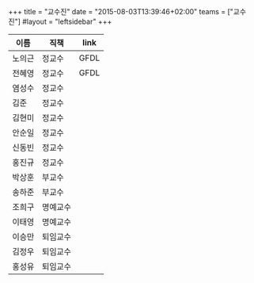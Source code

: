 +++
title = "교수진"
date = "2015-08-03T13:39:46+02:00"
teams = ["교수진"]
#layout = "leftsidebar"
+++


|       이름    |      직책            |     link   |
|---------------|---------------------|---------------|
|  노의근        |     정교수           | GFDL          |
|  전혜영        |     정교수           | GFDL          |
|  염성수        |     정교수           |                |
|  김준         |      정교수           |                |
|  김현미       |      정교수           |                 |
|  안순일       |      정교수           |                 |
|  신동빈        |     정교수           |                 |
|  홍진규        |     정교수           |                 |
|  박상훈        |     부교수           |                 |
|  송하준        |     부교수           |                 |
|  조희구         |     명예교수        |                 |
|  이태영         |     명예교수        |                 |
|  이승만         |     퇴임교수        |                 |
|  김정우         |     퇴임교수        |                 |
|  홍성유         |     퇴임교수        |                 |
